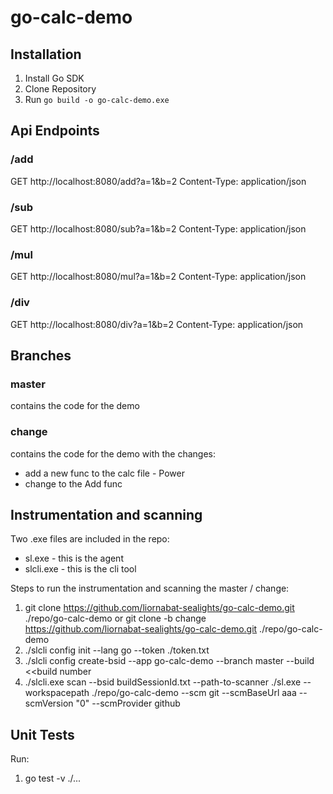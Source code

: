 # go-calc-demo

## Installation

1. Install Go SDK
2. Clone Repository
3. Run `go build -o go-calc-demo.exe`


## Api Endpoints

### /add
GET http://localhost:8080/add?a=1&b=2
Content-Type: application/json

### /sub
GET http://localhost:8080/sub?a=1&b=2
Content-Type: application/json


### /mul
GET http://localhost:8080/mul?a=1&b=2
Content-Type: application/json

### /div
GET http://localhost:8080/div?a=1&b=2
Content-Type: application/json


## Branches

### master
 contains the code for the demo
 

### change
 contains the code for the demo with the changes:
 - add a new func to the calc file - Power
 - change to the Add func 


## Instrumentation and scanning

Two .exe files are included in the repo:
 - sl.exe - this is the agent
 - slcli.exe - this is the cli tool

Steps to run the instrumentation and scanning the master / change:
1. git clone https://github.com/liornabat-sealights/go-calc-demo.git ./repo/go-calc-demo
  or git clone -b change  https://github.com/liornabat-sealights/go-calc-demo.git ./repo/go-calc-demo
2. ./slcli config init --lang go --token ./token.txt
3. ./slcli config create-bsid --app go-calc-demo --branch master --build <<build number
4. ./slcli.exe scan  --bsid buildSessionId.txt --path-to-scanner ./sl.exe --workspacepath ./repo/go-calc-demo --scm git --scmBaseUrl aaa --scmVersion "0" --scmProvider github

## Unit Tests
Run:
1. go test -v ./...





